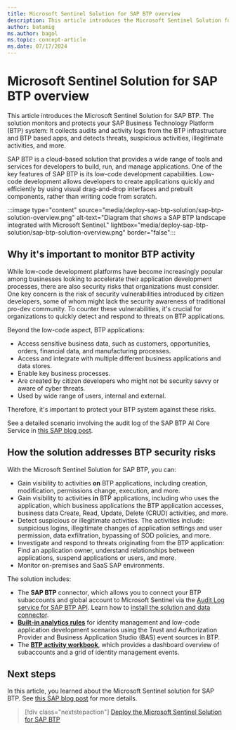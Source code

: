```yaml
---
title: Microsoft Sentinel Solution for SAP BTP overview
description: This article introduces the Microsoft Sentinel Solution for SAP BTP.
author: batamig
ms.author: bagol
ms.topic: concept-article
ms.date: 07/17/2024
---
```


# Microsoft Sentinel Solution for SAP BTP overview

This article introduces the Microsoft Sentinel Solution for SAP BTP. The solution monitors and protects your SAP Business Technology Platform (BTP) system: It collects audits and activity logs from the BTP infrastructure and BTP based apps, and detects threats, suspicious activities, illegitimate activities, and more.

SAP BTP is a cloud-based solution that provides a wide range of tools and services for developers to build, run, and manage applications. One of the key features of SAP BTP is its low-code development capabilities. Low-code development allows developers to create applications quickly and efficiently by using visual drag-and-drop interfaces and prebuilt components, rather than writing code from scratch.

:::image type="content" source="media/deploy-sap-btp-solution/sap-btp-solution-overview.png" alt-text="Diagram that shows a SAP BTP landscape integrated with Microsoft Sentinel." lightbox="media/deploy-sap-btp-solution/sap-btp-solution-overview.png" border="false":::

## Why it's important to monitor BTP activity

While low-code development platforms have become increasingly popular among businesses looking to accelerate their application development processes, there are also security risks that organizations must consider. One key concern is the risk of security vulnerabilities introduced by citizen developers, some of whom might lack the security awareness of traditional pro-dev community. To counter these vulnerabilities, it's crucial for organizations to quickly detect and respond to threats on BTP applications.

Beyond the low-code aspect, BTP applications:

- Access sensitive business data, such as customers, opportunities, orders, financial data, and manufacturing processes.
- Access and integrate with multiple different business applications and data stores​.
- Enable key business processes​.
- Are created by citizen developers who might not be security savvy or aware of cyber threats.
- Used by wide range of users, internal and external​.

Therefore, it's important to protect your BTP system against these risks.

See a detailed scenario involving the audit log of the SAP BTP AI Core Service in [this SAP blog post](https://community.sap.com/t5/technology-blogs-by-members/nice-patch-sap-revisiting-your-sap-btp-security-measures-after-ai-core/ba-p/13770662).

## How the solution addresses BTP security risks

With the Microsoft Sentinel Solution for SAP BTP, you can:

- Gain visibility to activities **on** BTP applications, including creation, modification, permissions change, execution, and more.
- Gain visibility to activities **in** BTP applications, including who uses the application, which business applications the BTP application accesses, business data Create, Read, Update, Delete (CRUD) activities, and more.
- Detect suspicious or illegitimate activities. The activities include: suspicious logins, illegitimate changes of application settings and user permission, data exfiltration, bypassing of SOD policies, and more.
- Investigate and respond to threats originating from the BTP application: Find an application owner, understand relationships between applications, suspend applications or users, and more.
- Monitor on-premises and SaaS​ SAP environments​.

The solution includes:

- The **SAP BTP** connector, which allows you to connect your BTP subaccounts and global account to Microsoft Sentinel via the [Audit Log service for SAP BTP API](https://help.sap.com/docs/btp/sap-business-technology-platform/security-events-logged-by-cf-services). Learn how to [install the solution and data connector](deploy-sap-btp-solution.md).
- **[Built-in analytics rules](sap-btp-security-content.md#built-in-analytics-rules)** for identity management and low-code application development scenarios using the Trust and Authorization Provider and Business Application Studio (BAS) event sources in BTP.
- The **[BTP activity workbook](sap-btp-security-content.md#sap-btp-workbook)**, which provides a dashboard overview of subaccounts and a grid of identity management events.
  
## Next steps

In this article, you learned about the Microsoft Sentinel solution for SAP BTP. See [this SAP blog post](https://community.sap.com/t5/technology-blogs-by-members/nice-patch-sap-revisiting-your-sap-btp-security-measures-after-ai-core/ba-p/13770662) for more details.

> [!div class="nextstepaction"]
> [Deploy the Microsoft Sentinel Solution for SAP BTP](deploy-sap-btp-solution.md)
